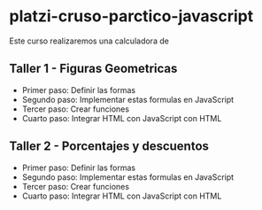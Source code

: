 # platzi-cruso-parctico-javascript

Este curso realizaremos una calculadora de 

## Taller 1 - Figuras Geometricas

- Primer paso: Definir las formas
- Segundo paso: Implementar estas formulas en JavaScript
- Tercer paso: Crear funciones 
- Cuarto paso: Integrar HTML con JavaScript con HTML


## Taller 2 - Porcentajes y descuentos

- Primer paso: Definir las formas
- Segundo paso: Implementar estas formulas en JavaScript
- Tercer paso: Crear funciones 
- Cuarto paso: Integrar HTML con JavaScript con HTML